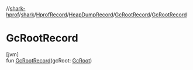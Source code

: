 //[shark-hprof](../../../../../index.md)/[shark](../../../index.md)/[HprofRecord](../../index.md)/[HeapDumpRecord](../index.md)/[GcRootRecord](index.md)/[GcRootRecord](-gc-root-record.md)

# GcRootRecord

[jvm]\
fun [GcRootRecord](-gc-root-record.md)(gcRoot: [GcRoot](../../../-gc-root/index.md))
